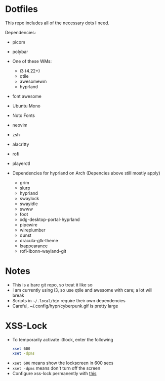 # Dotfiles

This repo includes all of the necessary dots I need.

Dependencies:
- picom
- polybar
- One of these WMs:
    - i3 (4.22+)
    - qtile
    - awesomewm
    - hyprland
- font awesome
- Ubuntu Mono
- Noto Fonts
- neovim
- zsh
- alacritty
- rofi
- playerctl

- Dependencies for hyprland on Arch (Depencies above still mostly apply)
    - grim
    - slurp
    - hyprland
    - swaylock
    - swayidle
    - swww
    - foot
    - xdg-desktop-portal-hyprland
    - pipewire
    - wireplumber
    - dunst
    - dracula-gtk-theme
    - lxappearance
    - rofi-lbonn-wayland-git

# Notes
- This is a bare git repo, so treat it like so
- I am currently using i3, so use qtile and awesome with care; a lot will break
- Scripts in `~/.local/bin` require their own dependencies
- Careful, ~/.config/hypr/cyberpunk.gif is pretty large

# XSS-Lock
- To temporarily activate i3lock, enter the following
    ```sh
    xset 600
    xset -dpms
    ```
- `xset 600` means show the lockscreen in 600 secs
- `xset -dpms` means don't turn off the screen
- Configure xss-lock permanently with [this](https://sleeplessbeastie.eu/2022/08/22/how-to-permanently-disable-dpms-using-xorg/)

